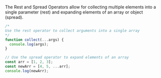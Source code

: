 The Rest and Spread Operators allow for collecting multiple elements into a single parameter (rest) and expanding elements of an array or object (spread).

```js
/*
Use the rest operator to collect arguments into a single array
*/
function collect(...args) {
  console.log(args);
}

// Use the spread operator to expand elements of an array
const arr = [1, 2, 3];
const newArr = [4, 5, ...arr];
console.log(newArr);
```
